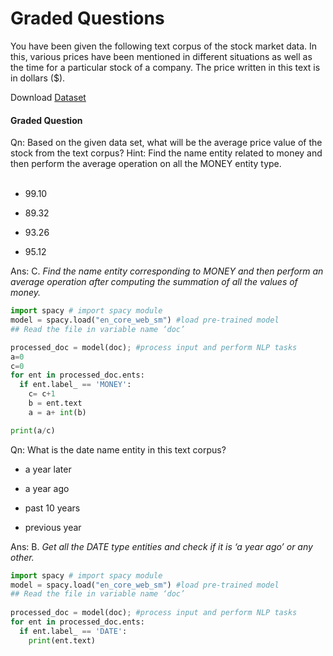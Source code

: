 # Graded Questions

You have been given the following text corpus of the stock market data. In this, various prices have been mentioned in different situations as well as the time for a particular stock of a company. The price written in this text is in dollars ($). 

Download [Dataset](data.txt)

#### Graded Question

Qn: Based on the given data set, what will be the average price value of the stock from the text corpus? Hint: Find the name entity related to money and then perform the average operation on all the MONEY entity type.  
 
- 99.10

- 89.32

- 93.26

- 95.12

Ans: C. *Find the name entity corresponding to MONEY and then perform an average operation after computing the summation of all the values of money.*

```python
import spacy # import spacy module
model = spacy.load("en_core_web_sm") #load pre-trained model
## Read the file in variable name ‘doc’

processed_doc = model(doc); #process input and perform NLP tasks
a=0
c=0
for ent in processed_doc.ents:
  if ent.label_ == 'MONEY':
    c= c+1
    b = ent.text 
    a = a+ int(b)

print(a/c)
```

Qn: What is the date name entity in this text corpus?

- a year later

- a year ago

- past 10 years

- previous year

Ans: B. *Get all the DATE type entities and check if it is ‘a year ago’ or any other.*

```python
import spacy # import spacy module
model = spacy.load("en_core_web_sm") #load pre-trained model
## Read the file in variable name ‘doc’
 
processed_doc = model(doc); #process input and perform NLP tasks
for ent in processed_doc.ents:
  if ent.label_ == 'DATE':
    print(ent.text)
```

